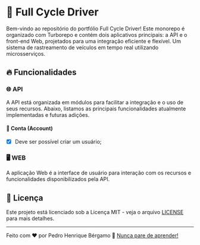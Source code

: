 # 🚀 Full Cycle Driver

Bem-vindo ao repositório do portfólio Full Cycle Driver! Este monorepo é organizado com Turborepo e contém dois aplicativos principais: a API e o front-end Web, projetados para uma integração eficiente e flexível. Um sistema de rastreamento de veículos em tempo real utilizando microsserviços.

## 🔥 Funcionalidades

### 🌐 API

A API está organizada em módulos para facilitar a integração e o uso de seus recursos. Abaixo, listamos as principais funcionalidades atualmente implementadas e futuras adições.

#### 👤 Conta (Account)

- [x] Deve ser possível criar um usuário;

### 🖥️ WEB

A aplicação Web é a interface de usuário para interação com os recursos e funcionalidades disponibilizados pela API.

## 📝 Licença

Este projeto está licenciado sob a Licença MIT - veja o arquivo [LICENSE](LICENSE) para mais detalhes.

---

Feito com ❤️ por Pedro Henrique Bérgamo 🚀 [Nunca pare de aprender!](https://github.com/DevPedroHB)
